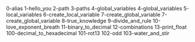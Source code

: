 0-alias 1-hello_you 2-path 3-paths 4-global_variables 4-global_variables 5-local_variables 6-create_local_variable 7-create_global_variable 7-create_global_variable 8-true_knowledge 9-divide_and_rule 10-love_exponent_breath 11-binary_to_decimal 12-combinations 13-print_float 100-decimal_to_hexadecimal 101-rot13 102-odd 103-water_and_stir
